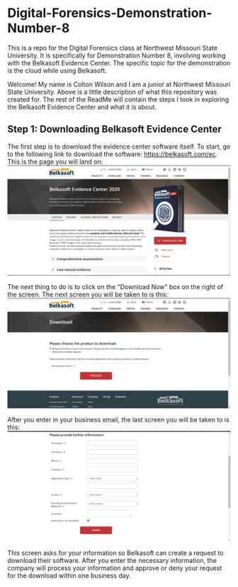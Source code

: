 # Digital-Forensics-Demonstration-Number-8
This is a repo for the Digital Forensics class at Northwest Missouri State University. It is specifically for Demonstration Number 8, involving working with the Belkasoft Evidence Center. The specific topic for the demonstration is the cloud while using Belkasoft. 


Welcome!
My name is Colton Wilson and I am a junior at Northwest Missouri State University. Above is a little description of what this repository was created for. The rest of the ReadMe will contain the steps I took in exploring the Belkasoft Evidence Center and what it is about.

## Step 1: Downloading Belkasoft Evidence Center
The first step is to download the evidence center software itself. To start, go to the following link to download the software: https://belkasoft.com/ec. This is the page you will land on: ![Belkasoft Main Page](dfbec1.PNG)

The next thing to do is to click on the "Download Now" box on the right of the screen. The next screen you will be taken to is this: ![Belkasoft Email Screen](dfbec2.PNG)

After you enter in your business email, the last screen you will be taken to is this: ![Belkasoft Information Screen](dfbec3.PNG)

This screen asks for your information so Belkasoft can create a request to download their software. After you enter the necessary information, the company will process your information and approve or deny your request for the download within one business day. 
